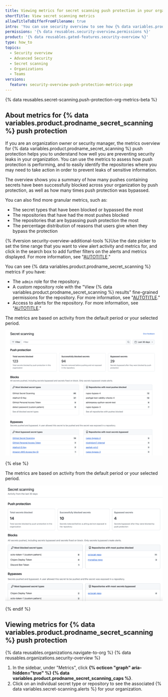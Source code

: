```yaml
---
title: Viewing metrics for secret scanning push protection in your organization
shortTitle: View secret scanning metrics
allowTitleToDifferFromFilename: true
intro: 'You can use security overview to see how {% data variables.product.prodname_secret_scanning %} push protection is performing in repositories across your organization, and to identify repositories where you may need to take action.'
permissions: '{% data reusables.security-overview.permissions %}'
product: '{% data reusables.gated-features.security-overview %}'
type: how_to
topics:
  - Security overview
  - Advanced Security
  - Secret scanning
  - Organizations
  - Teams
versions:
  feature: security-overview-push-protection-metrics-page
---
```


{% data reusables.secret-scanning.push-protection-org-metrics-beta %}

## About metrics for {% data variables.product.prodname_secret_scanning %} push protection

If you are an organization owner or security manager, the metrics overview for {% data variables.product.prodname_secret_scanning %} push protection helps you to understand how well you are preventing security leaks in your organization. You can use the metrics to assess how push protection is performing, and to easily identify the repositories where you may need to take action in order to prevent leaks of sensitive information.

The overview shows you a summary of how many pushes containing secrets have been successfully blocked across your organization by push protection, as well as how many times push protection was bypassed.

You can also find more granular metrics, such as:
- The secret types that have been blocked or bypassed the most
- The repositories that have had the most pushes blocked
- The repositories that are bypassing push protection the most
- The percentage distribution of reasons that users give when they bypass the protection

{% ifversion security-overview-additional-tools %}Use the date picker to set the time range that you want to view alert activity and metrics for, and click in the search box to add further filters on the alerts and metrics displayed. For more information, see "[AUTOTITLE](/code-security/security-overview/filtering-alerts-in-security-overview#additional-filters-for-secret-scanning-alert-views)."

You can see {% data variables.product.prodname_secret_scanning %} metrics if you have:

- The `admin` role for the repository.
- A custom repository role with the "View {% data variables.product.prodname_secret_scanning %} results" fine-grained permissions for the repository. For more information, see "[AUTOTITLE](/organizations/managing-user-access-to-your-organizations-repositories/managing-repository-roles/about-custom-repository-roles#security)."
- Access to alerts for the repository. For more information, see "[AUTOTITLE](/repositories/managing-your-repositorys-settings-and-features/enabling-features-for-your-repository/managing-security-and-analysis-settings-for-your-repository#granting-access-to-security-alerts)."

The metrics are based on activity from the default period or your selected period.

![Screenshot of the top section of the "Metrics" view for secret scanning on the "Security" tab for an organization.](/assets/images/help/security-overview/security-overview-secret-scanning-metrics-additional-tools.png)

{% else %}

The metrics are based on activity from the default period or your selected period.

![Screenshot of the top section of the "Metrics" view for secret scanning on the "Security" tab for an organization.](/assets/images/help/security-overview/security-overview-secret-scanning-metrics.png)

{% endif %}

## Viewing metrics for {% data variables.product.prodname_secret_scanning %} push protection

{% data reusables.organizations.navigate-to-org %}
{% data reusables.organizations.security-overview %}
1. In the sidebar, under "Metrics", click **{% octicon "graph" aria-hidden="true"  %} {% data variables.product.prodname_secret_scanning_caps %}**.
1. Click on an individual secret type or repository to see the associated {% data variables.secret-scanning.alerts %} for your organization.
